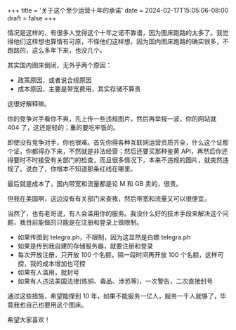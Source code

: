 +++
title = '关于这个至少运营十年的承诺'
date = 2024-02-17T15:05:06-08:00
draft = false
+++

情况是这样的，有很多人觉得这个十年之诺不靠谱，因为图床跑路的太多了。我觉得他们这样想也算情有可原，不怪他们这样想，因为国内图床跑路的确实很多，不跑路的，这么多年下来，也没几个。

其实国内图床倒闭，无外乎两个原因：

- 政策原因，或者说合规原因
- 成本原因，主要是带宽费用，其实存储不算贵

这很好解释嘛。

你的竞争对手看你不爽，先上传一些违规图片，然后再举报一波，你的网站就 404 了，这还是轻的；重的要吃牢饭的。

即使没有竞争对手，你也很难。首先你得各种互联网运营资质齐全，什么这个证那个证，你都得办下来，不然就是非法经营；然后还要买那种鉴黄 API，再然后你还得要时不时接受有关部门的检查，而且很多情况下，本来不违规的图片，就突然违规了。说白了，你根本不知道那条红线在哪里。

最后就是成本了，国内带宽和流量都是论 M 和 GB 卖的，很贵。

但我在美国啊，这边没有有关部门来查我，然后带宽和流量又可以很便宜。

当然了，也有老哥说，有人会滥用你的服务。我没什么好的技术手段来解决这个问题，我目前能做的只能是在注册和登录上做限制。

- 如果传图到 telegra.ph，不限制，因为这显然是白嫖 telegra.ph
- 如果是传到我自建的存储服务器，就要注册和登录
- 每次开放注册，只开放 100 个名额，隔一段时间再开放 100 个名额，这样可控，我的成本增加也可控
- 如果有人滥用，就封号
- 如果有人违法美国法律(炼铜、毒品、涉恐等)，一次警告，二次直接封号

通过这些措施，希望能撑到 10 年，如果不能服务一亿人，服务一千人就够了，毕竟我也自己也要用这个图床。

希望大家喜欢！
